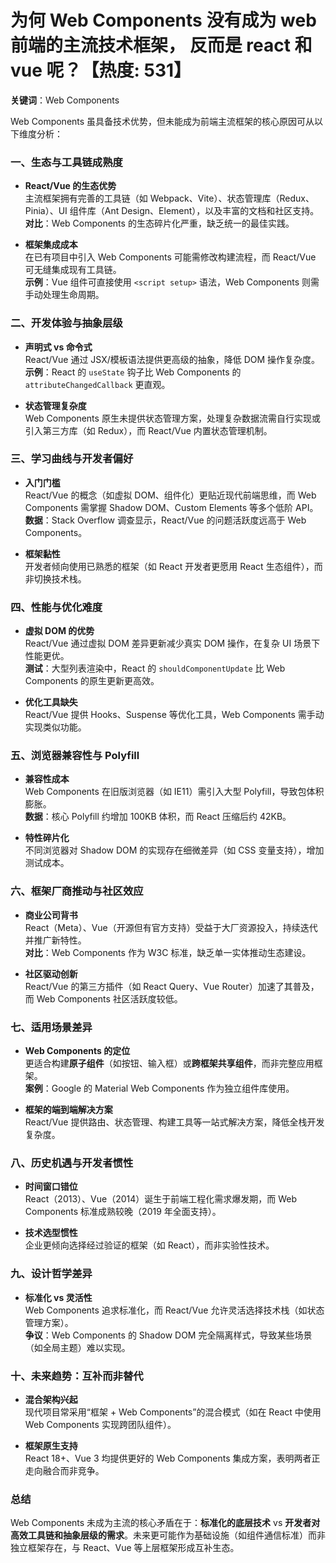 # 为何 Web Components 没有成为 web 前端的主流技术框架， 反而是 react 和 vue 呢？【热度: 531】

**关键词**：Web Components

Web Components 虽具备技术优势，但未能成为前端主流框架的核心原因可从以下维度分析：

### 一、**生态与工具链成熟度**

- **React/Vue 的生态优势**  
  主流框架拥有完善的工具链（如 Webpack、Vite）、状态管理库（Redux、Pinia）、UI 组件库（Ant Design、Element），以及丰富的文档和社区支持。  
  **对比**：Web Components 的生态碎片化严重，缺乏统一的最佳实践。

- **框架集成成本**  
  在已有项目中引入 Web Components 可能需修改构建流程，而 React/Vue 可无缝集成现有工具链。  
  **示例**：Vue 组件可直接使用 `<script setup>` 语法，Web Components 则需手动处理生命周期。

### 二、**开发体验与抽象层级**

- **声明式 vs 命令式**  
  React/Vue 通过 JSX/模板语法提供更高级的抽象，降低 DOM 操作复杂度。  
  **示例**：React 的 `useState` 钩子比 Web Components 的 `attributeChangedCallback` 更直观。

- **状态管理复杂度**  
  Web Components 原生未提供状态管理方案，处理复杂数据流需自行实现或引入第三方库（如 Redux），而 React/Vue 内置状态管理机制。

### 三、**学习曲线与开发者偏好**

- **入门门槛**  
  React/Vue 的概念（如虚拟 DOM、组件化）更贴近现代前端思维，而 Web Components 需掌握 Shadow DOM、Custom Elements 等多个低阶 API。  
  **数据**：Stack Overflow 调查显示，React/Vue 的问题活跃度远高于 Web Components。

- **框架黏性**  
  开发者倾向使用已熟悉的框架（如 React 开发者更愿用 React 生态组件），而非切换技术栈。

### 四、**性能与优化难度**

- **虚拟 DOM 的优势**  
  React/Vue 通过虚拟 DOM 差异更新减少真实 DOM 操作，在复杂 UI 场景下性能更优。  
  **测试**：大型列表渲染中，React 的 `shouldComponentUpdate` 比 Web Components 的原生更新更高效。

- **优化工具缺失**  
  React/Vue 提供 Hooks、Suspense 等优化工具，Web Components 需手动实现类似功能。

### 五、**浏览器兼容性与 Polyfill**

- **兼容性成本**  
  Web Components 在旧版浏览器（如 IE11）需引入大型 Polyfill，导致包体积膨胀。  
  **数据**：核心 Polyfill 约增加 100KB 体积，而 React 压缩后约 42KB。

- **特性碎片化**  
  不同浏览器对 Shadow DOM 的实现存在细微差异（如 CSS 变量支持），增加测试成本。

### 六、**框架厂商推动与社区效应**

- **商业公司背书**  
  React（Meta）、Vue（开源但有官方支持）受益于大厂资源投入，持续迭代并推广新特性。  
  **对比**：Web Components 作为 W3C 标准，缺乏单一实体推动生态建设。

- **社区驱动创新**  
  React/Vue 的第三方插件（如 React Query、Vue Router）加速了其普及，而 Web Components 社区活跃度较低。

### 七、**适用场景差异**

- **Web Components 的定位**  
  更适合构建**原子组件**（如按钮、输入框）或**跨框架共享组件**，而非完整应用框架。  
  **案例**：Google 的 Material Web Components 作为独立组件库使用。

- **框架的端到端解决方案**  
  React/Vue 提供路由、状态管理、构建工具等一站式解决方案，降低全栈开发复杂度。

### 八、**历史机遇与开发者惯性**

- **时间窗口错位**  
  React（2013）、Vue（2014）诞生于前端工程化需求爆发期，而 Web Components 标准成熟较晚（2019 年全面支持）。

- **技术选型惯性**  
  企业更倾向选择经过验证的框架（如 React），而非实验性技术。

### 九、**设计哲学差异**

- **标准化 vs 灵活性**  
  Web Components 追求标准化，而 React/Vue 允许灵活选择技术栈（如状态管理方案）。  
  **争议**：Web Components 的 Shadow DOM 完全隔离样式，导致某些场景（如全局主题）难以实现。

### 十、**未来趋势：互补而非替代**

- **混合架构兴起**  
  现代项目常采用“框架 + Web Components”的混合模式（如在 React 中使用 Web Components 实现跨团队组件）。

- **框架原生支持**  
  React 18+、Vue 3 均提供更好的 Web Components 集成方案，表明两者正走向融合而非竞争。

### 总结

Web Components 未成为主流的核心矛盾在于：**标准化的底层技术** vs **开发者对高效工具链和抽象层级的需求**。未来更可能作为基础设施（如组件通信标准）而非独立框架存在，与 React、Vue 等上层框架形成互补生态。